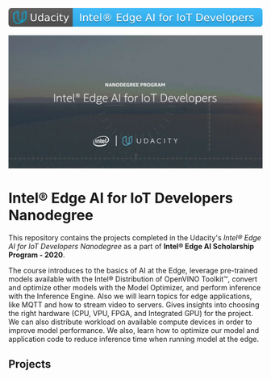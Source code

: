 [![Intel® Edge AI for IoT Developers](images/Udacity-Intel_Edge_AI_for_IoT_Developers_logo.svg)](https://www.udacity.com/course/intel-edge-ai-for-iot-developers-nanodegree--nd131)

![Intel® Edge AI for IoT Developers Nanodegree](images/Intel_edge_AI_for_IoT_Developers_nanodegree_program.jpg)

# Intel® Edge AI for IoT Developers Nanodegree 

This repository contains the projects completed in the Udacity's *Intel® Edge AI for IoT Developers Nanodegree* as a part of **Intel® Edge AI Scholarship Program - 2020**.

The course introduces to the basics of AI at the Edge, leverage pre-trained models available with the Intel® Distribution of OpenVINO Toolkit™, 
convert and optimize other models with the Model Optimizer, and perform inference with the Inference Engine. 
Also we will learn topics for edge applications, like MQTT and how to stream video to servers.
Gives insights into choosing the right hardware (CPU, VPU, FPGA, and Integrated GPU) for the project. 
We can also distribute workload on available compute devices in order to improve model performance.
We also, learn how to optimize our model and application code to reduce inference time when running model at the edge.

## Projects

